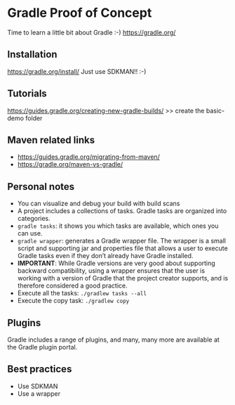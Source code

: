 # Gradle Proof of Concept
Time to learn a little bit about Gradle :-)
https://gradle.org/

## Installation
https://gradle.org/install/
Just use SDKMAN!! :-)


## Tutorials
https://guides.gradle.org/creating-new-gradle-builds/  >> create the basic-demo folder


## Maven related links
* https://guides.gradle.org/migrating-from-maven/
* https://gradle.org/maven-vs-gradle/


## Personal notes
* You can visualize and debug your build with build scans
* A project includes a collections of tasks. Gradle tasks are organized into categories.
* `gradle tasks`: it shows you which tasks are available, which ones you can use.
* `gradle wrapper`: generates a Gradle wrapper file. The wrapper is a small script and supporting jar and properties file that allows a user to execute Gradle tasks even if they don’t already have Gradle installed.
* **IMPORTANT**: While Gradle versions are very good about supporting backward compatibility, using a wrapper ensures that the user is working with a version of Gradle that the project creator supports, and is therefore considered a good practice.
* Execute all the tasks: `./gradlew tasks --all`
* Execute the copy task: `./gradlew copy`


## Plugins
Gradle includes a range of plugins, and many, many more are available at the Gradle plugin portal.


## Best practices
* Use SDKMAN
* Use a wrapper
